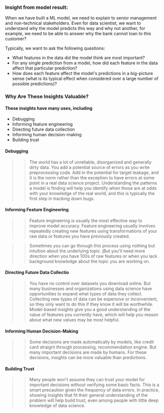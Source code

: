 ###  Insight from model result:

When we have built a ML model, we need to explain to senior management and non-technical stakeholders. Even for data scientist, we want to understand why the model predicts this way and why not another, for example, we need to be able to answer why the bank cannot loan to this customer?

Typically, we want to ask the following questions:

- What features in the data did the model think are most important?
- For any single prediction from a model, how did each feature in the data affect that particular prediction?
- How does each feature affect the model's predictions in a big-picture sense (what is its typical effect when considered over a large number of possible predictions)?

### Why Are These Insights Valuable?
#### These insights have many uses, including

- Debugging
- Informing feature engineering
- Directing future data collection
- Informing human decision-making
- Building trust

#### Debugging

>> The world has a lot of unreliable, disorganized and generally dirty data. You add a potential source of errors as you write preprocessing code. Add in the potential for target leakage, and it is the norm rather than the exception to have errors at some point in a real data science project. Understanding the patterns a model is finding will help you identify when those are at odds with your knowledge of the real world, and this is typically the first step in tracking down bugs.



#### Informing Feature Engineering

>> Feature engineering is usually the most effective way to improve model accuracy. Feature engineering usually involves repeatedly creating new features using transformations of your raw data or features you have previously created.

>> Sometimes you can go through this process using nothing but intuition about the underlying topic. jBut you'll need more direction when you have 100s of raw features or when you lack background knowledge about the topic you are working on.

#### Directing Future Data Collectio

>> You have no control over datasets you download online. But many businesses and organizations using data science have opportunities to expand what types of data they collect. Collecting new types of data can be expensive or inconvenient, so they only want to do this if they know it will be worthwhile. Model-based insights give you a good understanding of the value of features you currently have, which will help you reason about what new values may be most helpful.

#### Informing Human Decision-Making

>> Some decisions are made automatically by models, like credit card straignt through processing, recommendation engine. But many important decisions are made by humans. For these decisions, insights can be more valuable than predictions.


#### Building Trust

>> Many people won't assume they can trust your model for important decisions without verifying some basic facts. This is a smart precaution given the frequency of data errors. In practice, showing insights that fit their general understanding of the problem will help build trust, even among people with little deep knowledge of data science.


